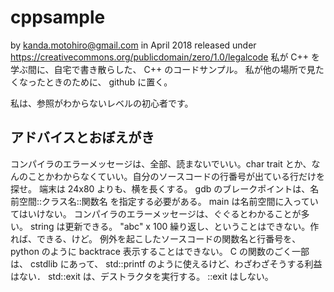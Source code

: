 # cppsample
by kanda.motohiro@gmail.com in April 2018
released under https://creativecommons.org/publicdomain/zero/1.0/legalcode
私が C++ を学ぶ間に、自宅で書き散らした、 C++ のコードサンプル。
私が他の場所で見たくなったときのために、 github に置く。

私は、参照がわからないレベルの初心者です。

アドバイスとおぼえがき
---------------------

コンパイラのエラーメッセージは、全部、読まないでいい。char trait とか、なんのことかわからなくていい。自分のソースコードの行番号が出ている行だけを探せ。
端末は 24x80 よりも、横を長くする。
gdb のブレークポイントは、名前空間::クラス名::関数名 を指定する必要がある。
main は名前空間に入っていてはいけない。
コンパイラのエラーメッセージは、ぐぐるとわかることが多い。
string は更新できる。
"abc" x 100 繰り返し、ということはできない。作れば、できる、けど。
例外を起こしたソースコードの関数名と行番号を、 python のように backtrace 表示することはできない。
C の関数のごく一部は、 cstdlib にあって、 std::printf のように使えるけど、わざわざそうする利益はない．
std::exit は、デストラクタを実行する。 ::exit はしない。

